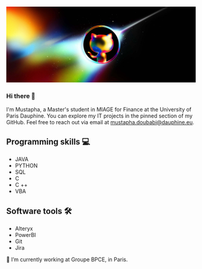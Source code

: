 ![Student](https://github.com/musdbi/musdbi/blob/main/banner.png)

### Hi there 👋
I'm Mustapha, a Master's student in MIAGE for Finance at the University of Paris Dauphine. You can explore my IT projects in the pinned section of my GitHub. Feel free to reach out via email at mustapha.doubabi@dauphine.eu.

## Programming skills 💻
* JAVA
* PYTHON
* SQL
* C
* C ++
* VBA

## Software tools 🛠️
* Alteryx
* PowerBI
* Git
* Jira

🔭 I’m currently working at Groupe BPCE, in Paris.




